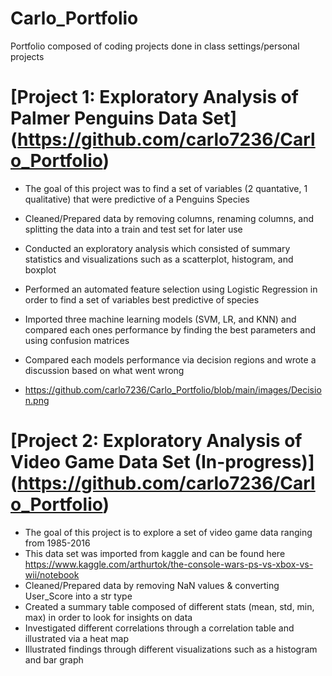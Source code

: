 # Carlo_Portfolio
Portfolio composed of coding projects done in class settings/personal projects
# [Project 1: Exploratory Analysis of Palmer Penguins Data Set] (https://github.com/carlo7236/Carlo_Portfolio)
* The goal of this project was to find a set of variables (2 quantative, 1 qualitative) that were predictive of a Penguins Species
* Cleaned/Prepared data by removing columns, renaming columns, and splitting the data into a train and test set for later use
* Conducted an exploratory analysis which consisted of summary statistics and visualizations such as a scatterplot, histogram, and boxplot
* Performed an automated feature selection using Logistic Regression in order to find a set of variables best predictive of species
* Imported three machine learning models (SVM, LR, and KNN) and compared each ones performance by finding the best parameters and using confusion matrices  
* Compared each models performance via decision regions and wrote a discussion based on what went wrong 

* https://github.com/carlo7236/Carlo_Portfolio/blob/main/images/Decision.png

# [Project 2: Exploratory Analysis of Video Game Data Set (In-progress)] (https://github.com/carlo7236/Carlo_Portfolio)
* The goal of this project is to explore a set of video game data ranging from 1985-2016
* This data set was imported from kaggle and can be found here https://www.kaggle.com/arthurtok/the-console-wars-ps-vs-xbox-vs-wii/notebook
* Cleaned/Prepared data by removing NaN values & converting User_Score into a str type 
* Created a summary table composed of different stats (mean, std, min, max) in order to look for insights on data 
* Investigated different correlations through a correlation table and illustrated via a heat map
* Illustrated findings through different visualizations such as a histogram and bar graph
